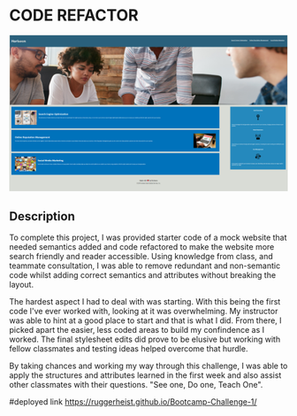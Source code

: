 # CODE REFACTOR
![site preview](./assets/images/refactor%20preview.png "site preview")

## Description
To complete this project, I was provided starter code of a mock website that needed semantics added and code refactored to make the website more search friendly and reader accessible. Using knowledge from class, and teammate consultation,  I was able to remove redundant and non-semantic code whilst adding correct semantics and attributes without breaking the layout. 

The hardest aspect I had to deal with was starting. With this being the first code I've ever worked with, looking at it was overwhelming. My instructor was able to hint at a good place to start and that is what I did. From there, I picked apart the easier, less coded areas to build my confindence as I worked. The final stylesheet edits did prove to be elusive but working with fellow classmates and testing ideas helped overcome that hurdle. 

By taking chances and working my way through this challenge, I was able to apply the structures and attributes learned in the first week and also assist other classmates with their questions. "See one, Do one, Teach One".

#deployed link 
https://ruggerheist.github.io/Bootcamp-Challenge-1/
